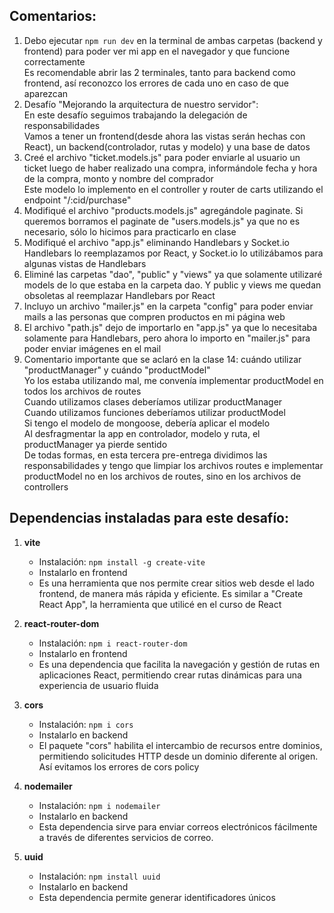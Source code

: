 ## Comentarios:

1. Debo ejecutar `npm run dev` en la terminal de ambas carpetas (backend y frontend) para poder ver mi app en el navegador y que funcione correctamente <br>
   Es recomendable abrir las 2 terminales, tanto para backend como frontend, así reconozco los errores de cada uno en caso de que aparezcan
2. Desafío "Mejorando la arquitectura de nuestro servidor": <br>
   En este desafío seguimos trabajando la delegación de responsabilidades <br>
   Vamos a tener un frontend(desde ahora las vistas serán hechas con React), un backend(controlador, rutas y modelo) y una base de datos
3. Creé el archivo "ticket.models.js" para poder enviarle al usuario un ticket luego de haber realizado una compra, informándole fecha y hora de la compra, monto y nombre del comprador <br>
   Este modelo lo implemento en el controller y router de carts utilizando el endpoint "/:cid/purchase"
4. Modifiqué el archivo "products.models.js" agregándole paginate. Si queremos borramos el paginate de "users.models.js" ya que no es necesario, sólo lo hicimos para practicarlo en clase
5. Modifiqué el archivo "app.js" eliminando Handlebars y Socket.io <br>
   Handlebars lo reemplazamos por React, y Socket.io lo utilizábamos para algunas vistas de Handlebars
6. Eliminé las carpetas "dao", "public" y "views" ya que solamente utilizaré models de lo que estaba en la carpeta dao. Y public y views me quedan obsoletas al reemplazar Handlebars por React
7. Incluyo un archivo "mailer.js" en la carpeta "config" para poder enviar mails a las personas que compren productos en mi página web
8. El archivo "path.js" dejo de importarlo en "app.js" ya que lo necesitaba solamente para Handlebars, pero ahora lo importo en "mailer.js" para poder enviar imágenes en el mail
9. Comentario importante que se aclaró en la clase 14: cuándo utilizar "productManager" y cuándo "productModel" <br>
   Yo los estaba utilizando mal, me convenía implementar productModel en todos los archivos de routes <br>
   Cuando utilizamos clases deberíamos utilizar productManager <br>
   Cuando utilizamos funciones deberíamos utilizar productModel <br>
   Si tengo el modelo de mongoose, debería aplicar el modelo <br>
   Al desfragmentar la app en controlador, modelo y ruta, el productManager ya pierde sentido <br>
   De todas formas, en esta tercera pre-entrega dividimos las responsabilidades y tengo que limpiar los archivos routes e implementar productModel no en los archivos de routes, sino en los archivos de controllers



## Dependencias instaladas para este desafío:

1. **vite**
   - Instalación: `npm install -g create-vite`
   - Instalarlo en frontend
   - Es una herramienta que nos permite crear sitios web desde el lado frontend, de manera más rápida y eficiente. Es similar a "Create React App", la herramienta que utilicé en el curso de React

2. **react-router-dom**
   - Instalación: `npm i react-router-dom`
   - Instalarlo en frontend
   - Es una dependencia que facilita la navegación y gestión de rutas en aplicaciones React, permitiendo crear rutas dinámicas para una experiencia de usuario fluida

3. **cors**
   - Instalación: `npm i cors`
   - Instalarlo en backend
   - El paquete "cors" habilita el intercambio de recursos entre dominios, permitiendo solicitudes HTTP desde un dominio diferente al origen. Así evitamos los errores de cors policy

4. **nodemailer**
   - Instalación: `npm i nodemailer`
   - Instalarlo en backend
   - Esta dependencia sirve para enviar correos electrónicos fácilmente a través de diferentes servicios de correo.

5. **uuid**
   - Instalación: `npm install uuid`
   - Instalarlo en backend
   - Esta dependencia permite generar identificadores únicos